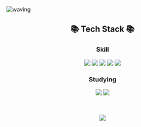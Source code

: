![waving](https://capsule-render.vercel.app/api?type=waving&height=200&text=Hello&nbsp;👋&nbsp;I'm&nbsp;Seunghyeon!&nbsp;&nbsp;&nbsp;&nbsp;&fontAlign=55&fontAlignY=40&fontSize=40&color=gradient)

<div align="center">
  <h2>📚 Tech Stack 📚</h2>
</div>
<div align="center">
  <h3>Skill</h3>
  <img src="https://img.shields.io/badge/HTML5-E34F26?style=flat&logo=html5&logoColor=white"/>
  <img src="https://img.shields.io/badge/CSS3-1572B6?style=flat&logo=css3&logoColor=white"/>
	<img src="https://img.shields.io/badge/Javascript-ffe300?style=flat&logo=Javascript&logoColor=white"/>
	<img src="https://img.shields.io/badge/React-40AEF0?style=flat&logo=react&logoColor=white"/>
  <img src="https://img.shields.io/badge/Vue.js-4FC08D?style=flat&logo=Vue.js&logoColor=white"/>
	
  <h3>Studying</h3>
  <img src="https://img.shields.io/badge/Typescript-3178C6?style=flat&logo=Typescript&logoColor=white"/>
  <img src="https://img.shields.io/badge/Next.js-000000?style=flat&logo=nextdotjs&logoColor=white"/>

  <br/><br/>
  <img src="https://github-readme-stats.vercel.app/api?username=SeungHyune&show_icons=true">
</div>

<!--
**SeungHyune/seunghyune** is a ✨ _special_ ✨ repository because its `README.md` (this file) appears on your GitHub profile.

Here are some ideas to get you started:

- 🔭 I’m currently working on ...
- 🌱 I’m currently learning ...
- 👯 I’m looking to collaborate on ...
- 🤔 I’m looking for help with ...
- 💬 Ask me about ...
- 📫 How to reach me: ...
- 😄 Pronouns: ...
- ⚡ Fun fact: ...
-->
